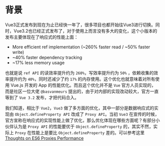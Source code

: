# 背景

Vue3正式发布到现在为止已经快一年了，很多项目也都开始往Vue3进行切换。同时，Vue3.2也已经正式发布了，对于使用上而言没有多大的变化，这个小版本的发布主要体现在了响应式的性能上面：

- More efficient ref implementation (~260% faster read / ~50% faster write)
- ~40% faster dependency tracking
- ~17% less memory usage

也就是说 `ref API` 的读效率提升约为 `260%`，写效率提升约为 `50%` ，依赖收集的效率提升约为 `40%`，同时还减少了约 `17%` 的内存使用。这个优化也就意味着对所有使用 Vue.js 开发的 App 的性能优化。而且这个优化并不是 `Vue` 官方人员实现的，而是社区一位大佬 `@basvanmeurs` 提出的，由于对内部的实现改动较大，官方一直等到了 `Vue 3.2` 发布，才把代码合入。

我们知道，相比于 `Vue2`，`Vue3` 做了多方面的优化，其中一部分是数据响应式的实现由 `Object.defineProperty API` 改成了 `Proxy API`。当初 `Vue3` 在宣传的时候，官方宣称在响应式的实现性能上做了优化，那么优化体现在哪些方面呢？有部分小伙伴认为是 `Proxy API` 的性能要优于 `Object.defineProperty` 的，其实不然，实际上 `Proxy` 在性能上是要比 `Object.defineProperty` 差的。可以参考这里[Thoughts on ES6 Proxies Performance](https://thecodebarbarian.com/thoughts-on-es6-proxies-performance)





